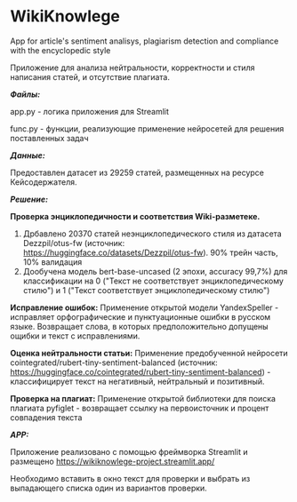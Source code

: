 # WikiKnowlege
App for article's sentiment analisys, plagiarism detection and compliance with the encyclopedic style

Приложение для анализа нейтральности, корректности и стиля написания статей, и отсутствие плагиата.

__*Файлы:*__

app.py - логика приложения для Streamlit

func.py - функции, реализующие применение нейросетей для решения поставленных задач

__*Данные:*__

Предоставлен датасет из 29259 статей, размещенных на ресурсе Кейсодержателя.

__*Решение:*__

__Проверка энциклопедичности и соответствия Wiki-разметеке.__
1) Дрбавлено 20370 статей неэнциклопедического стиля из датасета Dezzpil/otus-fw (источник: https://huggingface.co/datasets/Dezzpil/otus-fw). 90% трейн часть, 10% валидация
2) Дообучена модель bert-base-uncased (2 эпохи, accuracy 99,7%) для классификации на 0 ("Текст не соответствует энциклопедическому стилю") и 1 ("Текст соответствует энциклопедическому стилю")

__Исправление ошибок:__
Применение открытой модели YandexSpeller - исправляет орфографические и пунктуационные ошибки в русском языке. Возвращает слова, в которых предположительно допущены ощибки и текст с исправлениями.

__Оценка нейтральности статьи:__
Применение предобученной нейросети cointegrated/rubert-tiny-sentiment-balanced (источник: https://huggingface.co/cointegrated/rubert-tiny-sentiment-balanced) - классифицирует текст на негативный, нейтральный и позитивный.

__Проверка на плагиат:__
Применение открытой библиотеки для поиска плагиата pyfiglet - возвращает ссылку на первоисточник и процент совпадения текста

__*APP:*__

Приложение реализовано с помощью фреймворка Streamlit и размещено https://wikiknowlege-project.streamlit.app/

Необходимо вставить в окно текст для проверки и выбрать из выпадающего списка один из вариантов проверки.
